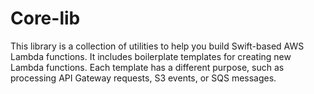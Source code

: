 # Core-lib

This library is a collection of utilities to help you build Swift-based AWS Lambda functions. It includes boilerplate templates for creating new Lambda functions. Each template has a different purpose, such as processing API Gateway requests, S3 events, or SQS messages.
